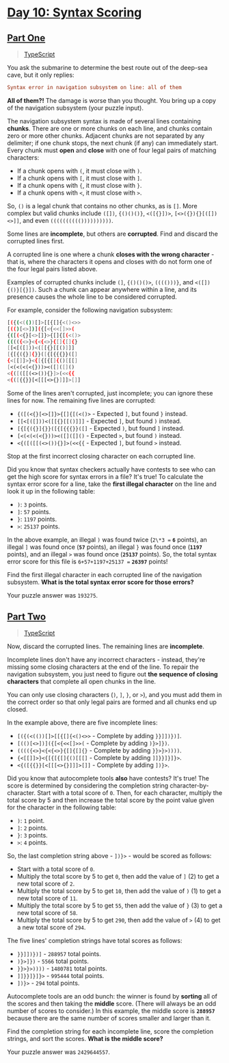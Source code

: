 # [Day 10: Syntax Scoring](https://adventofcode.com/2021/day/10)

## [Part One](https://adventofcode.com/2021/day/10#part1)

> [TypeScript](/solutions/typescript/2021/10/part_one.ts)

You ask the submarine to determine the best route out of the deep-sea cave,
but it only replies:

```ini
Syntax error in navigation subsystem on line: all of them
```

**All of them?!** The damage is worse than you thought. You bring up a copy of
the navigation subsystem (your puzzle input).

The navigation subsystem syntax is made of several lines containing **chunks**.
There are one or more chunks on each line, and chunks contain zero or more
other chunks. Adjacent chunks are not separated by any delimiter; if one chunk
stops, the next chunk (if any) can immediately start. Every chunk must
**open** and **close** with one of four legal pairs of matching characters:

- If a chunk opens with `(`, it must close with `)`.
- If a chunk opens with `[`, it must close with `]`.
- If a chunk opens with `{`, it must close with `}`.
- If a chunk opens with `<`, it must close with `>`.

So, `()` is a legal chunk that contains no other chunks, as is `[]`. More
complex but valid chunks include `([])`, `{()()()}`, `<([{}])>`,
`[<>({}){}[([])<>]]`, and even `(((((((((())))))))))`.

Some lines are **incomplete**, but others are **corrupted**. Find and discard
the corrupted lines first.

A corrupted line is one where a chunk **closes with the wrong character** -
that is, where the characters it opens and closes with do not form one of the
four legal pairs listed above.

Examples of corrupted chunks include `(]`, `{()()()>`, `(((()))}`, and
`<([]){()}[{}])`. Such a chunk can appear anywhere within a line, and its
presence causes the whole line to be considered corrupted.

For example, consider the following navigation subsystem:

```sh
[({(<(())[]>[[{[]{<()<>>
[(()[<>])]({[<{<<[]>>(
{([(<{}[<>[]}>{[]{[(<()>
(((({<>}<{<{<>}{[]{[]{}
[[<[([]))<([[{}[[()]]]
[{[{({}]{}}([{[{{{}}([]
{<[[]]>}<{[{[{[]{()[[[]
[<(<(<(<{}))><([]([]()
<{([([[(<>()){}]>(<<{{
<{([{{}}[<[[[<>{}]]]>[]]
```

Some of the lines aren't corrupted, just incomplete; you can ignore these
lines for now. The remaining five lines are corrupted:

- `{([(<{}[<>[]}>{[]{[(<()>` - Expected `]`, but found `}` instead.
- `[[<[([]))<([[{}[[()]]]` - Expected `]`, but found `)` instead.
- `[{[{({}]{}}([{[{{{}}([]` - Expected `)`, but found `]` instead.
- `[<(<(<(<{}))><([]([]()` - Expected `>`, but found `)` instead.
- `<{([([[(<>()){}]>(<<{{` - Expected `]`, but found `>` instead.

Stop at the first incorrect closing character on each corrupted line.

Did you know that syntax checkers actually have contests to see who can get
the high score for syntax errors in a file? It's true! To calculate the syntax
error score for a line, take the **first illegal character** on the line and
look it up in the following table:

- `)`: `3` points.
- `]`: `57` points.
- `}`: `1197` points.
- `>`: `25137` points.

In the above example, an illegal `)` was found twice (`2\*3 =` **`6`** points),
an illegal `]` was found once (**`57`** points), an illegal `}` was found once
(**`1197`** points), and an illegal `>` was found once (**`25137`** points).
So, the total syntax error score for this file is `6+57+1197+25137 =`
**`26397`** points!

Find the first illegal character in each corrupted line of the navigation
subsystem. **What is the total syntax error score for those errors?**

Your puzzle answer was `193275`.

## [Part Two](https://adventofcode.com/2021/day/10#part2)

> [TypeScript](/solutions/typescript/2021/10/part_two.ts)

Now, discard the corrupted lines. The remaining lines are **incomplete**.

Incomplete lines don't have any incorrect characters - instead, they're
missing some closing characters at the end of the line. To repair the
navigation subsystem, you just need to figure out **the sequence of closing**
**characters** that complete all open chunks in the line.

You can only use closing characters (`)`, `]`, `}`, or `>`), and you must add
them in the correct order so that only legal pairs are formed and all chunks
end up closed.

In the example above, there are five incomplete lines:

- `[({(<(())[]>[[{[]{<()<>>` - Complete by adding `}}]])})]`.
- `[(()[<>])]({[<{<<[]>>(` - Complete by adding `)}>]})`.
- `(((({<>}<{<{<>}{[]{[]{}` - Complete by adding `}}>}>))))`.
- `{<[[]]>}<{[{[{[]{()[[[]` - Complete by adding `]]}}]}]}>`.
- `<{([{{}}[<[[[<>{}]]]>[]]` - Complete by adding `])}>`.

Did you know that autocomplete tools **also** have contests? It's true! The
score is determined by considering the completion string
character-by-character. Start with a total score of `0`. Then, for each
character, multiply the total score by 5 and then increase the total score by
the point value given for the character in the following table:

- `)`: `1` point.
- `]`: `2` points.
- `}`: `3` points.
- `>`: `4` points.

So, the last completion string above - `])}>` - would be scored as follows:

- Start with a total score of `0`.
- Multiply the total score by 5 to get `0`, then add the value of `]` (2) to
  get a new total score of `2`.
- Multiply the total score by 5 to get `10`, then add the value of `)` (1) to
  get a new total score of `11`.
- Multiply the total score by 5 to get `55`, then add the value of `}` (3) to
  get a new total score of `58`.
- Multiply the total score by 5 to get `290`, then add the value of `>` (4) to
  get a new total score of `294`.

The five lines' completion strings have total scores as follows:

- `}}]])})]` - `288957` total points.
- `)}>]})` - `5566` total points.
- `}}>}>))))` - `1480781` total points.
- `]]}}]}]}>` - `995444` total points.
- `])}>` - `294` total points.

Autocomplete tools are an odd bunch: the winner is found by **sorting** all of
the scores and then taking the **middle** score. (There will always be an odd
number of scores to consider.) In this example, the middle score is
**`288957`** because there are the same number of scores smaller and larger
than it.

Find the completion string for each incomplete line, score the completion
strings, and sort the scores. **What is the middle score?**

Your puzzle answer was `2429644557`.
